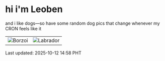 # hi i'm Leoben

and i like dogs—so have some random dog pics that change whenever my CRON feels like it

|  |  |
|--------|----------|
| ![Borzoi](https://random-dog-vercel.vercel.app/api/random-borzoi?v=1760252295) | ![Labrador](https://random-dog-vercel.vercel.app/api/random-labrador?v=1760252295) |

Last updated: 2025-10-12 14:58 PHT
